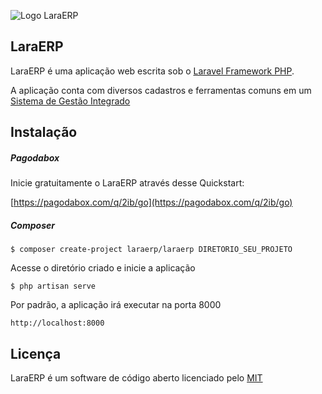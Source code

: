 ![Logo LaraERP](https://github.com/laraerp/laraerp/raw/master/public/img/icon.png "Logo LaraERP")

## LaraERP

LaraERP é uma aplicação web escrita sob o [Laravel Framework PHP](http://laravel.com).

A aplicação conta com diversos cadastros e ferramentas comuns em um [Sistema de Gestão Integrado](http://pt.wikipedia.org/wiki/Sistema_integrado_de_gest%C3%A3o_empresarial)

## Instalação 

##### Pagodabox

Inicie gratuitamente o LaraERP através desse Quickstart:

[https://pagodabox.com/q/2ib/go](https://pagodabox.com/q/2ib/go)

##### Composer

    $ composer create-project laraerp/laraerp DIRETORIO_SEU_PROJETO

Acesse o diretório criado e inicie a aplicação
    
    $ php artisan serve

Por padrão, a aplicação irá executar na porta 8000
    
    http://localhost:8000

## Licença

LaraERP é um software de código aberto licenciado pelo [MIT](http://opensource.org/licenses/MIT)

